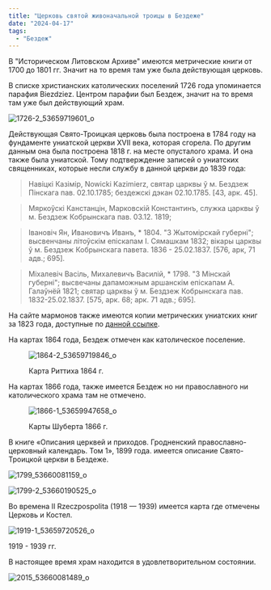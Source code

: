 ```yaml
---
title: "Церковь святой живоначальной троицы в Бездеже"
date: "2024-04-17"
tags: 
  - "Бездеж"
---
```


В "Историческом Литовском Архиве" имеются метрические книги от 1700 до 1801 гг. Значит на то время там уже была действующая церковь.

В списке христианских католических поселений 1726 года упоминается парафия Biezdziez. Центром парафии был Бездеж, значит на то время там уже был действующий храм.

![1726-2_53659719601_o](https://github.com/escfrpls/drochiczynpoleski/assets/125834172/34aa9e8d-4bfa-4e78-aa5b-aafb2978f796)


Действующая Свято-Троицкая церковь была построена в 1784 году на фундаменте униатской церкви XVII века, которая сгорела. По другим данным она была построена 1818 г. на месте опусталого храма. И она также была униатской. Тому подтверждение записей о униатских священниках, которые несли службу в данной церкви до 1839 года:

> Навiцкi Казiмiр, Nowicki Kazimierz, святар царквы ў м. Бездзеж Пiнскага пав. 02.10.1785; бездежскi дэкан 02.10.1785. \[43, арк. 45\].

> Мяркоўскi Канстанцiн, Марковскiй Константинъ, служка царквы ў м. Бездзеж Кобрынскага пав. 03.12. 1819;

> Iвановiч Ян, Ивановичъ Иванъ, \* 1804. "З Жытомiрскай губернi"; высвенчаны лiтоўскiм епiскапам I. Сямашкам 1832; вiкары царквы ў м. Бездзеж Кобрынскага павета. 1836 - 25.02.1837. \[576, арк, 71 адв.; 695\].

> Мiхалевiч Васiль, Михалевичъ Василiй, \* 1798. "З Мiнскай губернi"; высвечаны дапаможным аршанскiм епiскапам А. Галаўнёй 1821; святар царквы ў м. Бездзеж Кобрынскага пав. 1832-25.02.1837. \[575, арк. 68; арк. 71 адв.; 695\].

На сайте мармонов также имеются копии метрических униатских книг за 1823 года, доступные по [данной ссылке](https://www.familysearch.org/search/catalog/1124098?availability=Family%20History%20Library).

На картах 1864 года, Бездеж отмечен как католическое поселение.

<figure>

![1864-2_53659719846_o](https://github.com/escfrpls/drochiczynpoleski/assets/125834172/f6b691a5-9b86-4afb-ac3c-f117c2cb9d58)

<figcaption>

Карта Риттиха 1864 г.

</figcaption>

</figure>

На картах 1866 года, также имеется Бездеж но ни православного ни католического храма там не отмечено.

<figure>

![1866-1_53659947658_o](https://github.com/escfrpls/drochiczynpoleski/assets/125834172/d139510c-9ef9-44e9-99d9-bc3796859194)

<figcaption>

Карты Шуберта 1866 г.

</figcaption>

</figure>

В книге «Описания церквей и приходов. Гродненский православно-церковный календарь. Том 1», 1899 года. имеется описание Свято-Троицкой церкви в Бездеже.

![1799_53660081159_o](https://github.com/escfrpls/drochiczynpoleski/assets/125834172/d27fd836-048c-4386-a800-1c9cd0f6292e)

![1799-2_53660190525_o](https://github.com/escfrpls/drochiczynpoleski/assets/125834172/854ed560-feca-49ee-90e6-0c5db4c1a4e8)

Во времена II Rzeczpospolita (1918 — 1939) имеется карта где отмечены Церковь и Костел.

![1919-1_53659720526_o](https://github.com/escfrpls/drochiczynpoleski/assets/125834172/b8c8d746-e183-40c0-9ef9-761302d0615a)

1919 - 1939 гг.

В настоящее время храм находится в удовлетворительном состоянии.

![2015_53660081489_o](https://github.com/escfrpls/drochiczynpoleski/assets/125834172/0dd4fe69-bdd3-4ee9-8d7c-6591d23faf44)
